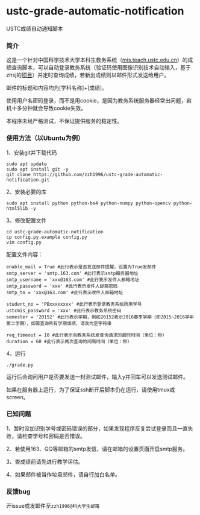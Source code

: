 # ustc-grade-automatic-notification

USTC成绩自动通知脚本

### 简介

这是一个针对中国科学技术大学本科生教务系统（[mis.teach.ustc.edu.cn](http://mis.teach.ustc.edu.cn/)）的成绩查询脚本，可以自动登录教务系统（验证码使用图像识别技术自动输入，基于zhsj的[项目](https://github.com/zhsj/ustcmis)）并定时查询成绩，若新出成绩则以邮件形式发送给用户。

邮件的标题和内容均为[学科名称]+[成绩]。

使用用户名密码登录，而不是用cookie，是因为教务系统服务器经常出问题，宕机十多分钟就会导致cookie失效。

本程序未经严格测试，不保证提供服务的稳定性。

### 使用方法（以Ubuntu为例）

1、安装git并下载代码

```shell
sudo apt update
sudo apt install git -y
git clone https://github.com/zzh1996/ustc-grade-automatic-notification.git
```

2、安装必要的库

```shell
sudo apt install python python-bs4 python-numpy python-opencv python-html5lib -y
```

3、修改配置文件

```shell
cd ustc-grade-automatic-notification
cp config.py.example config.py
vim config.py
```

配置文件内容：

```
enable_mail = True #此行表示是否发送邮件提醒，设置为True发邮件
smtp_server = 'smtp.163.com' #此行表示smtp服务器地址
smtp_username = 'xxx@163.com' #此行表示发件人邮箱地址
smtp_password = 'xxx' #此行表示发件人邮箱密码
smtp_to = 'xxx@163.com' #此行表示收件人邮箱地址

student_no = 'PBxxxxxxxx' #此行表示登录教务系统所用学号
ustcmis_password = 'xxx' #此行表示教务系统密码
semester = '20152' #此行表示学期，例如20152表示2016春季学期（即2015~2016学年第二学期），如需查询所有学期成绩，请改为空字符串

req_timeout = 10 #此行表示向教务系统发查询请求的超时时间（单位：秒）
duration = 60 #此行表示两次查询的间隔时间（单位：秒）
```

4、运行

```
./grade.py
```

运行后会询问用户是否要发送一封测试邮件，输入y并回车可以发送测试邮件。

如果在服务器上运行，为了保证ssh断开后脚本仍在运行，请使用tmux或screen。

### 已知问题

1、暂时没加识别学号或密码错误的部分，如果发现程序反复尝试登录而且一直失败，请检查学号和密码是否错误。

2、若使用163、QQ等邮箱的smtp发信，请在邮箱的设置页面开启smtp服务。

3、查成绩前请先进行教学评估。

4、如果邮件被当作垃圾邮件，请自行加白名单。

### 反馈bug

开issue或发邮件至`zzh1996@科大学生邮箱`

